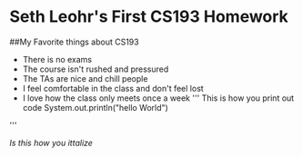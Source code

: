 # Seth Leohr's First CS193 Homework
##My Favorite things about CS193
- There is no exams
- The course isn't rushed and pressured
- The TAs are nice and chill people
- I feel comfortable in the class and don't feel lost
- I love how the class only meets once a week
 '''
This is how you print out code
System.out.println("hello World")

'''

*Is this how you ittalize*
